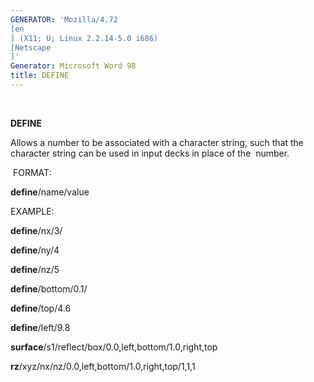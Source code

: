 ```yaml
---
GENERATOR: 'Mozilla/4.72 
[en
] (X11; U; Linux 2.2.14-5.0 i686) 
[Netscape
]'
Generator: Microsoft Word 98
title: DEFINE
---
```


  

 **DEFINE**

  Allows a number to be associated with a character string, such that
  the character string can be used in input decks in place of the 
  number.

  FORMAT:

  **define**/name/value

 EXAMPLE:

  **define**/nx/3/

  **define**/ny/4

  **define**/nz/5

  **define**/bottom/0.1/

  **define**/top/4.6

  **define**/left/9.8

  **surface**/s1/reflect/box/0.0,left,bottom/1.0,right,top

  **rz**/xyz/nx/nz/0.0,left,bottom/1.0,right,top/1,1,1
